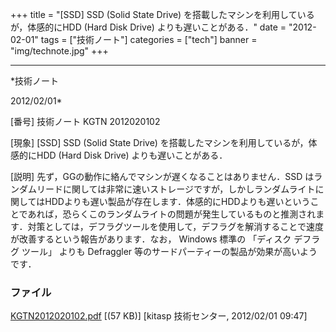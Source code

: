 ﻿+++
title = "[SSD] SSD (Solid State Drive) を搭載したマシンを利用しているが，体感的にHDD (Hard Disk Drive) よりも遅いことがある．"
date = "2012-02-01"
tags = ["技術ノート"]
categories = ["tech"]
banner = "img/technote.jpg"
+++

-----------------------------------------------------------------------------------------------------------------------------

*技術ノート

2012/02/01*


[番号]
技術ノート KGTN 2012020102

[現象]
[SSD] SSD (Solid State Drive)
を搭載したマシンを利用しているが，体感的にHDD (Hard Disk Drive)
よりも遅いことがある．

[説明]
先ず，GGの動作に絡んでマシンが遅くなることはありません．SSD
はランダムリードに関しては非常に速いストレージですが，しかしランダムライトに関してはHDDよりも遅い製品が存在します．体感的にHDDよりも遅いということであれば，恐らくこのランダムライトの問題が発生しているものと推測されます．対策としては，デフラグツールを使用して，デフラグを解消することで速度が改善するという報告があります．なお，
Windows 標準の 「ディスク デフラグ ツール」 よりも Defraggler
等のサードパーティーの製品が効果が高いようです．


### ファイル

 
 


[KGTN2012020102.pdf](http://techreport.kitasp.net/attachments/download/826/KGTN2012020102.pdf)
 [(57 KB)] [kitasp 技術センター, 2012/02/01
09:47]


 


 

